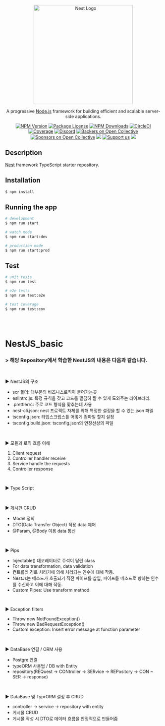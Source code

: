<p align="center">
  <a href="http://nestjs.com/" target="blank"><img src="https://nestjs.com/img/logo_text.svg" width="320" alt="Nest Logo" /></a>
</p>

[circleci-image]: https://img.shields.io/circleci/build/github/nestjs/nest/master?token=abc123def456
[circleci-url]: https://circleci.com/gh/nestjs/nest

  <p align="center">A progressive <a href="http://nodejs.org" target="_blank">Node.js</a> framework for building efficient and scalable server-side applications.</p>
    <p align="center">
<a href="https://www.npmjs.com/~nestjscore" target="_blank"><img src="https://img.shields.io/npm/v/@nestjs/core.svg" alt="NPM Version" /></a>
<a href="https://www.npmjs.com/~nestjscore" target="_blank"><img src="https://img.shields.io/npm/l/@nestjs/core.svg" alt="Package License" /></a>
<a href="https://www.npmjs.com/~nestjscore" target="_blank"><img src="https://img.shields.io/npm/dm/@nestjs/common.svg" alt="NPM Downloads" /></a>
<a href="https://circleci.com/gh/nestjs/nest" target="_blank"><img src="https://img.shields.io/circleci/build/github/nestjs/nest/master" alt="CircleCI" /></a>
<a href="https://coveralls.io/github/nestjs/nest?branch=master" target="_blank"><img src="https://coveralls.io/repos/github/nestjs/nest/badge.svg?branch=master#9" alt="Coverage" /></a>
<a href="https://discord.gg/G7Qnnhy" target="_blank"><img src="https://img.shields.io/badge/discord-online-brightgreen.svg" alt="Discord"/></a>
<a href="https://opencollective.com/nest#backer" target="_blank"><img src="https://opencollective.com/nest/backers/badge.svg" alt="Backers on Open Collective" /></a>
<a href="https://opencollective.com/nest#sponsor" target="_blank"><img src="https://opencollective.com/nest/sponsors/badge.svg" alt="Sponsors on Open Collective" /></a>
  <a href="https://paypal.me/kamilmysliwiec" target="_blank"><img src="https://img.shields.io/badge/Donate-PayPal-ff3f59.svg"/></a>
    <a href="https://opencollective.com/nest#sponsor"  target="_blank"><img src="https://img.shields.io/badge/Support%20us-Open%20Collective-41B883.svg" alt="Support us"></a>
  <a href="https://twitter.com/nestframework" target="_blank"><img src="https://img.shields.io/twitter/follow/nestframework.svg?style=social&label=Follow"></a>
</p>
  <!--[![Backers on Open Collective](https://opencollective.com/nest/backers/badge.svg)](https://opencollective.com/nest#backer)
  [![Sponsors on Open Collective](https://opencollective.com/nest/sponsors/badge.svg)](https://opencollective.com/nest#sponsor)-->

## Description

[Nest](https://github.com/nestjs/nest) framework TypeScript starter repository.

## Installation

```bash
$ npm install
```

## Running the app

```bash
# development
$ npm run start

# watch mode
$ npm run start:dev

# production mode
$ npm run start:prod
```

## Test

```bash
# unit tests
$ npm run test

# e2e tests
$ npm run test:e2e

# test coverage
$ npm run test:cov
```

</br>
</br>

# NestJS_basic


### > 해당 Repository에서 학습한 NestJS의 내용은 다음과 같습니다. 

</br>

▶︎ NestJS의 구조

- scr 폴더: 대부분의 비즈니스로직이 들어가는곳
- eslintrc.js: 특정 규칙을 갖고 코드를 깔끔히 짤 수 있게 도와주는 라이브러리.
- .prettierrc: 주로 코드 형식을 맞추는데 사용
- nest-cli.json: nest 프로젝트 자체를 위해 특정한 설정을 할 수 있는 json 파일
- tsconfig.json: 타입스크립스틑 어떻게 컴파일 할지 설정
- tsconfig.build.json: tsconfig.json의 연장선상의 파일

</br>

▶︎ 모듈과 로직 흐름 이해
1. Client request
2. Controller handler receive
3. Service handle the requests
4. Controller response

</br>

▶︎ Type Script

</br>

▶︎ 게시판 CRUD

- Model 정의
- DTO(Data Transfer Object) 적용 data 제어
- @Param, @Body 이용 data 통신

</br>

▶︎ Pips

- Injectable() 데코레이터로 주석이 달린 class
- For data transformation, data validation
- 컨트롤러 경로 처리기에 의해 처리되는 인수에 대해 작동.
- NestJs는 메소드가 호출되기 직전 파이프를 삽입, 
  파이프틑 메소드로 향하는 인수를 수신하고 이에 대해 작동.
- Custom Pipes: Use transform method

<br/>

▶︎ Exception filters

- Throw new NotFoundException()
- Throw new BadRequestException()
- Custom exception: Insert error message at function parameter

<br/>

▶︎ DataBase 연결 / ORM 사용

- Postgre 연결
- typeORM 사용법 / DB with Entity
- repository(REQuest -> CONtroller -> SERvice -> REPository -> CON ~ SER -> response)

<br/>

▶︎ DataBase 및 TyprORM 설정 후 CRUD
- controller -> service -> repository with entity
- 게시물 CRUD
- 게시물 작성 시 DTO로 데이터 흐름을 안정적으로 만들어줌